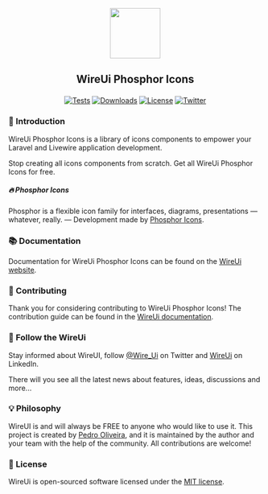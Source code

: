 <p align="center"><img src="https://wireui.dev/wireui/wireui-circle.png" height="100"></p>

<h2><p align="center">WireUi Phosphor Icons</p></h2>

<p align="center">
<a href="https://github.com/wireui/phosphoricons/actions"><img src="https://github.com/wireui/phosphoricons/actions/workflows/tests.yml/badge.svg" alt="Tests"></a>
<a href="https://packagist.org/packages/wireui/phosphoricons"><img src="https://img.shields.io/packagist/dt/wireui/phosphoricons" alt="Downloads" /></a>
<a href="license.md"><img src="https://img.shields.io/github/license/wireui/phosphoricons" alt="License" /></a>
<a href="https://x.com/Wire_Ui"><img src="https://img.shields.io/twitter/url?url=https://x.com/Wire_Ui" alt="Twitter"></a>
</p>

### 🚀 Introduction

WireUi Phosphor Icons is a library of icons components to empower your Laravel and Livewire application development.

Stop creating all icons components from scratch. Get all WireUi Phosphor Icons for free.

##### 🔥 Phosphor Icons

Phosphor is a flexible icon family for interfaces, diagrams, presentations — whatever, really. — Development made by [Phosphor Icons](https://phosphoricons.com).

### 📚 Documentation

Documentation for WireUi Phosphor Icons can be found on the [WireUi website](https://wireui.dev/packages/phosphor-icons).

### 🔧 Contributing

Thank you for considering contributing to WireUi Phosphor Icons! The contribution guide can be found in the [WireUi documentation](https://wireui.dev/customize/contribution-guide).

### 📣 Follow the WireUi

Stay informed about WireUI, follow [@Wire_Ui](https://x.com/Wire_Ui) on Twitter and [WireUi](https://www.linkedin.com/company/wireui) on LinkedIn.

There will you see all the latest news about features, ideas, discussions and more...

### 💡 Philosophy

WireUI is and will always be FREE to anyone who would like to use it. This project is created by [Pedro Oliveira](https://github.com/PH7-Jack), and it is maintained by the author and your team with the help of the community. All contributions are welcome!

### 📝 License

WireUi is open-sourced software licensed under the [MIT license](license.md).
